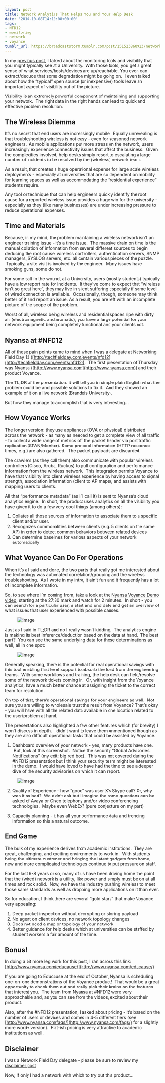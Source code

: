 ```yaml
---
layout: post
title: Network Analytics That Helps You and Your Help Desk
date: '2016-10-08T14:19:08+00:00'
tags:
- NFD12
- monitoring
- network
- voyance
tumblr_url: https://broadcaststorm.tumblr.com/post/151523860913/network-analytics-that-helps-you-and-your-help
---
```

In my [previous post](/seeing-the-network-through-your-users-eyes/), I talked about the monitoring tools and visibility that you might typically see at a University. &nbsp;With those tools, you get a great sense of what services/hosts/devices are up/reachable. You even can extract/deduce that some degradation might be going on. &nbsp;I even talked about how the “typical” open source (or inexpensive) tools leave an important aspect of visibility out of the picture.

Visibility is an extremely powerful component of maintaining and supporting your network. &nbsp;The right data in the right hands can lead to quick and effective problem resolution.

## The Wireless Dilemma

It’s no secret that end users are increasingly mobile. &nbsp;Equally unrevealing is that troubleshooting wireless is not easy - even for seasoned network engineers. &nbsp;As mobile applications put more stress on the network, users increasingly experience connectivity issues that affect the business. &nbsp;Given the complexities involved, help desks simply resort to escalating a large number of incidents to be resolved by the (wireless) network team.

As a result, that creates a huge operational expense for large scale wireless deployments - especially at universities that are so dependent on mobility for learning spaces as well as accommodating the “residential experience” students require.

Any tool or technique that can help engineers quickly identify the root cause for a reported wireless issue provides a huge win for the university - especially as they (like many businesses) are under increasing pressure to reduce operational expenses.

## Time and Materials

Because, in my mind, the problem maintaining a wireless network isn’t an engineer training issue - it’s a time issue. &nbsp;The massive drain on time is the manual collation of information from several different sources to begin deducing the root cause: wireless controllers, authentication servers, SNMP managers, SYSLOG servers, etc. all contain various pieces of the puzzle. &nbsp;Typically, a site visit is involved by the engineer. &nbsp;Many issues have smoking guns, some do not.

For some salt in the wound, at a University, users (mostly students) typically have a low report rate for incidents. &nbsp;If they’ve come to expect that “wireless isn’t so great here”, they may live in silent suffering especially if some level of wired connection is available. &nbsp;Occasionally, though, someone may think better of it and report an issue. As a result, you are left with an incomplete picture of the scope of the problem.

Worst of all, wireless being wireless and residential spaces ripe with dirty air (electromagnetic and aromatic), you have a large potential for your network equipment being completely functional and your clients not.

## Nyansa at #NFD12

All of these pain points came to mind when I was a delegate at Networking Field Day 12 ([http://techfieldday.com/events/nfd12](http://techfieldday.com/events/nfd12)). &nbsp;The first presentation of Thursday was Nyansa ([http://www.nyansa.com](http://www.nyansa.com)) and their product Voyance.

The TL;DR of the presentation: it will tell you in simple plain English what the problem could be and possible solutions to fix it. &nbsp;And they showed an example of it on a live network (Brandeis University).

But how they manage to accomplish that is very interesting…

## How Voyance Works

The longer version: they use appliances (OVA or physical) distributed across the network - as many as needed to get a complete view of all traffic - to collect a wide range of metrics off the packet header via port traffic replication (SPAN/Monitor). Some protocol information (HTTP response times, e.g.) are also gathered. &nbsp;The packet payloads are discarded.

The crawlers (as they call them) also communicate with popular wireless controllers (Cisco, Aruba, Ruckus) to pull configuration and performance information from the wireless network. &nbsp;This integration permits Voyance to have that visibility into client wireless experience by having access to signal strength, association information (client to AP maps), and assists with mapping users to clients.

All that “performance metadata” (as I’ll call it) is sent to Nyansa’s cloud analytics engine. &nbsp;In short, the product uses analytics on all the visibility you have given it to do a few very cool things (among others):

1. Collates all those sources of information to associate them to a specific client and/or user.  
2. Recognizes commonalities between clients (e.g. 5 clients on the same AP) in order to detect common behaviors between related devices  
3. Can determine baselines for various aspects of your network automatically  

## What Voyance Can Do For Operations

When it’s all said and done, the two parts that really got me interested about the technology was automated correlation/grouping and the wireless troubleshooting. &nbsp;As I wrote in my intro, it ain’t fun and it frequently has a lot of incomplete information.

So, to see where I’m coming from, take a look at the [Nyansa Voyance Demo video](https://vimeo.com/178696262), starting at the 27:30 mark and watch for 2 minutes. &nbsp;In short - you can search for a particular user, a start and end date and get an overview of what issues that user experienced with possible causes.

<figure data-orig-width="2010" data-orig-height="1194" class="tmblr-full"><img src="/images/tumblr/tumblr_inline_oeqq0aXdgC1re93or_540.png" alt="image" data-orig-width="2010" data-orig-height="1194"></figure>

Just as I said in TL;DR and no I really wasn’t kidding. &nbsp;The analytics engine is making its best inference/deduction based on the data at hand. &nbsp;The best part? &nbsp;You can see the same underlying data for those determinations as well, all in one spot:

<figure data-orig-width="2034" data-orig-height="1270" class="tmblr-full"><img src="/images/tumblr/tumblr_inline_oeqq2tHYyk1re93or_540.png" alt="image" data-orig-width="2034" data-orig-height="1270"></figure>

Generally speaking, there is the potential for real operational savings with this tool enabling first level support to absorb the load from the engineering teams. &nbsp;With some workflows and training, the help desk can field/resolve some of the network tickets coming in. &nbsp;Or, with insight from the Voyance analytics, have a much better chance at assigning the ticket to the correct team for resolution.

On top of that, there’s operational savings for your engineers as well. &nbsp;Not sure you are willing to wholesale trust the result from Voyance? That’s okay - you will have with all the related data available in one location related to the user/problem at hand.

The presentations also highlighted a few other features which (for brevity) I won’t discuss in depth. &nbsp;I didn’t want to leave them unmentioned though as they are also difficult operational tasks that could be assisted by Voyance.

1. Dashboard overview of your network - yes, many products have one. &nbsp;But, look at this screenshot. &nbsp;Notice the security “Global Advisories Notifications” (my edit: big red box). &nbsp;This was not covered during the #NFD12 presentation but I think your security team might be interested in the demo. &nbsp;I would have loved to have had the time to see a deeper dive of the security advisories on which it can report.

<figure data-orig-width="2198" data-orig-height="1306" class="tmblr-full"><img src="/images/tumblr/tumblr_inline_oeqq6pP0x81re93or_540.png" alt="image" data-orig-width="2198" data-orig-height="1306"></figure>

2. Quality of Experience - how “good” was user X’s Skype call? Or, why was it so bad? &nbsp;We didn’t ask but I imagine the same questions can be asked of Avaya or Cisco telephony and/or video conferencing technologies. &nbsp;Maybe even WebEx? (pure conjecture on my part)

3. Capacity planning - it has all your performance data and trending information so this a natural outcome.

## End Game

The bulk of my experience derives from academic institutions. &nbsp;They are great, challenging, and exciting environments to work in. &nbsp;With students being the ultimate customer and bringing the latest gadgets from home, new and more complicated technologies continue to put pressure on staff.

For the last 6-8 years or so, many of us have been driving home the point that the (wired) network is a utility, like power and simply must be on at all times and rock solid. &nbsp;Now, we have the industry pushing wireless to meet those same standards as well as dropping more applications on it than ever.

So for education, I think there are several “gold stars” that make Voyance very appealing:  
1. Deep packet inspection without decrypting or storing payload  
2. No agent on client devices, no network topology changes  
3. Does not need a map or topology of your network  
4. Better guidance for help desks which at universities can be staffed by student workers a fair amount of the time.

## Bonus!

In doing a bit more leg work for this post, I ran across this link: [http://www.nyansa.com/educause/](http://www.nyansa.com/educause/)

If you are going to Educause at the end of October, Nyansa is scheduling one-on-one demonstrations of the Voyance product! &nbsp;That would be a great opportunity to check them out and really pick their brains on the features that interest you. &nbsp;The team from Nyansa at #NFD12 were very approachable and, as you can see from the videos, excited about their product.

Also, after the #NFD12 presentation, I asked about pricing - it’s based on the number of users or devices and comes in 4-5 different tiers (see [http://www.nyansa.com/faqs/](http://www.nyansa.com/faqs/) for a slightly more wordy version). &nbsp;Flat-ish pricing is very attractive to academic institutions as well.

## Disclaimer

I was a Network Field Day delegate - please be sure to review my [disclaimer post](/disclaimer-for-my-blog/)

Now, if only I had a network with which to try out this product…

